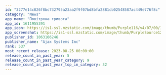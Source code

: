 ```yaml
---
id: "3277e14c026f8bc732795a23aa2f9f07bd8bfa2881cb02548587ac449e776f8c"
category: "News"
app_name: "Повітряна тривога"
app_id: 1611955391
app_icon: https://is1-ssl.mzstatic.com/image/thumb/Purple116/v4/07/00/13/07001348-f4ad-18a3-8818-ed84c953ce6e/AppIcon-0-0-1x_U007emarketing-0-0-0-7-0-0-sRGB-0-0-0-GLES2_U002c0-512MB-85-220-0-0.png/1024x1024bb.png
app_screenshot: https://is1-ssl.mzstatic.com/image/thumb/PurpleSource122/v4/82/0c/ef/820cef62-a53b-e34b-6fbc-d7920f002df7/0023c27d-0da0-495d-ba20-1251dc9222c5_iPhone_6.5_-_1.jpg/1242x2688bb.png
publisher_id: 1063166246
publisher_name: "Ajax Systems Inc"
rank: 537
most_recent_release: 2023-08-25 00:00:00
release_count_in_past_year: 5
release_count_in_past_year_category: 9
release_count_in_past_year_top_in_category: 32
---
```

